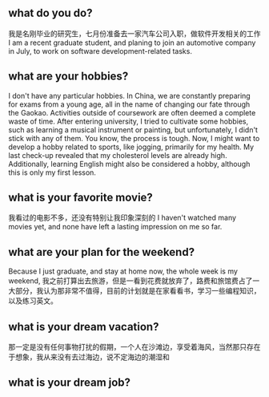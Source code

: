 ## what do you do?
我是名刚毕业的研究生，七月份准备去一家汽车公司入职，做软件开发相关的工作
I am a recent graduate student, and planing to join an automotive company in July,
to work on software development-related tasks.
## what are your hobbies?
I don't have any particular hobbies. In China, we are constantly preparing for exams from a young age, all in the name of changing our fate through the Gaokao. Activities outside of coursework are often deemed a complete waste of time. After entering university, I tried to cultivate some hobbies, such as learning a musical instrument or painting, but unfortunately, I didn't stick with any of them. You know, the process is tough. Now, I might want to develop a hobby related to sports, like jogging, primarily for my health. My last check-up revealed that my cholesterol levels are already high. Additionally, learning English might also be considered a hobby, although this is only my first lesson.

## what is your favorite movie?
我看过的电影不多，还没有特别让我印象深刻的
I haven't watched many movies yet, and none have left a lasting impression on me so far.
## what are your plan for the weekend?
Because I just graduate, and stay at home now, the whole week is my weekend, 我之前打算出去旅游，但是一看到花费就放弃了，路费和旅馆费占了一大部分，我认为那非常不值得，目前的计划就是在家看看书，学习一些编程知识，以及练习英文。

## what is your dream vacation?
那一定是没有任何事物打扰的假期，一个人在沙滩边，享受着海风，当然那只存在于想象，我从来没有去过海边，说不定海边的潮湿和
## what is your dream job?
